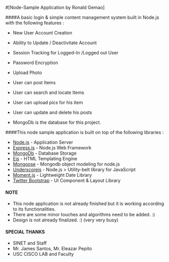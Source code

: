 #[Node-Sample Application by Ronald Gemao]

####A basic login & simple content management system built in Node.js with the following features :

* New User Account Creation
* Ability to Update / Deactivitate Account
* Session Tracking for Logged-In /Logged out User
* Password Encryption
* Upload Photo

* User can post Items
* User can search and locate Items
* User can upload pics for his item
* User can update and delete his posts


* MongoDb is the database for this project.


####This node sample application is built on top of the following libraries :

* [Node.js](http://nodejs.org/) - Application Server
* [Express.js](http://expressjs.com/) - Node.js Web Framework
* [MongoDb](http://www.mongodb.org/) - Database Storage
* [Ejs](https://github.com/visionmedia/ejs) - HTML Templating Engine
* [Mongoose](http://mongoosejs.com/) - Mongodb object modeling for node.js
* [Underscorejs](http://underscorejs.org/) - Node.js > Utility-belt library for JavaScript
* [Moment.js](http://momentjs.com/) - Lightweight Date Library
* [Twitter Bootstrap](http://twitter.github.com/bootstrap/) - UI Component & Layout Library


#### NOTE

* This node application  is not already finished but it is working according to its functionalities.
* There are some minor touches and algorithms need to be added. :)
* Design is not already finalized. :) (very very busy)


#### SPECIAL THANKS

* SINET and Staff
* Mr. James  Santos, Mr. Eleazar Pepito
* USC CISCO LAB and Faculty


